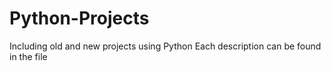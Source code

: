 # Python-Projects
Including old and new projects using Python
Each description can be found in the file
